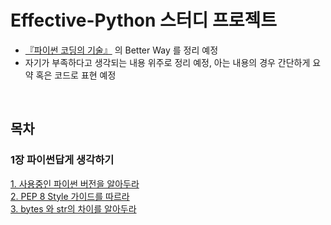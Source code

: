 # Effective-Python 스터디 프로젝트


* [『파이썬 코딩의 기술』](http://book.naver.com/bookdb/book_detail.nhn?bid=10382589) 의 Better Way 를 정리 예정
* 자기가 부족하다고 생각되는 내용 위주로 정리 예정, 아는 내용의 경우 간단하게 요약 혹은 코드로 표현 예정

<br>

## 목차


### 1장 파이썬답게 생각하기  
  
[1. 사용중인 파이썬 버전을 알아두라](./summary/1.사용중인_파이썬_버전을_알아두라.md)  
[2. PEP 8 Style 가이드를 따르라](./summary/2.PEP_8_Style_가이드를_따르라.md)  
[3. bytes 와 str의 차이를 알아두라](./summary/3.bytes_와_str의_차이를_알아두라.md)  